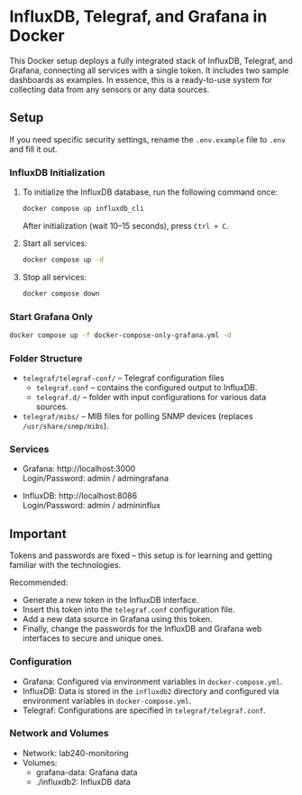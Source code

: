 
# InfluxDB, Telegraf, and Grafana in Docker

This Docker setup deploys a fully integrated stack of InfluxDB, Telegraf, and Grafana, connecting all services with a single token. It includes two sample dashboards as examples.
In essence, this is a ready-to-use system for collecting data from any sensors or any data sources.

## Setup

If you need specific security settings, rename the `.env.example` file to `.env` and fill it out.

### InfluxDB Initialization

1. To initialize the InfluxDB database, run the following command once:
   ```bash
   docker compose up influxdb_cli
   ```
   After initialization (wait 10–15 seconds), press `Ctrl + C`.

2. Start all services:
   ```bash
   docker compose up -d
   ```

3. Stop all services:
   ```bash
   docker compose down
   ```

### Start Grafana Only

```bash
docker compose up -f docker-compose-only-grafana.yml -d
```

### Folder Structure

- `telegraf/telegraf-conf/` – Telegraf configuration files
  - `telegraf.conf` – contains the configured output to InfluxDB.
  - `telegraf.d/` – folder with input configurations for various data sources.
- `telegraf/mibs/` – MIB files for polling SNMP devices (replaces `/usr/share/snmp/mibs`).

### Services

- Grafana: http://localhost:3000  
  Login/Password: admin / admingrafana

- InfluxDB: http://localhost:8086  
  Login/Password: admin / admininflux

## Important

Tokens and passwords are fixed – this setup is for learning and getting familiar with the technologies.

Recommended:
- Generate a new token in the InfluxDB interface.
- Insert this token into the `telegraf.conf` configuration file.
- Add a new data source in Grafana using this token.
- Finally, change the passwords for the InfluxDB and Grafana web interfaces to secure and unique ones.

### Configuration

- Grafana: Configured via environment variables in `docker-compose.yml`.
- InfluxDB: Data is stored in the `influxdb2` directory and configured via environment variables in `docker-compose.yml`.
- Telegraf: Configurations are specified in `telegraf/telegraf.conf`.

### Network and Volumes

- Network: lab240-monitoring
- Volumes:
  - grafana-data: Grafana data
  - ./influxdb2: InfluxDB data